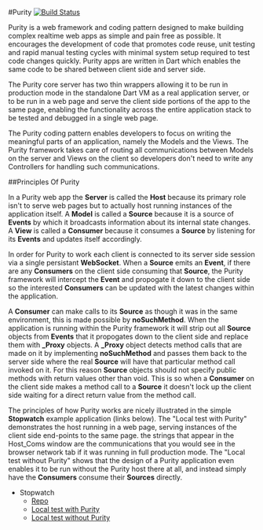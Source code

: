 #Purity [![Build Status](https://drone.io/github.com/0xor1/purity/status.png)](https://drone.io/github.com/0xor1/purity/latest)

Purity is a web framework and coding pattern designed to make building complex 
realtime web apps as simple and pain free as possible. It encourages the 
development of code that promotes code reuse, unit testing and rapid manual 
testing cycles with minimal system setup required to test code changes quickly.
Purity apps are written in Dart which enables the same code to be shared 
between client side and server side.

The Purity core server has two thin wrappers allowing it to be run in production
mode in the standalone Dart VM as a real application server, or to be run in a 
web page and serve the client side portions of the app to the same page, 
enabling the functionality across the entire application stack to be tested and 
debugged in a single web page.

The Purity coding pattern enables developers to focus on writing the meaningful
parts of an application, namely the Models and the Views. The Purity framework
takes care of routing all communications between Models on the server and Views
on the client so developers don't need to write any Controllers for handling 
such communications.

##Principles Of Purity

In a Purity web app the **Server** is called the **Host** because its primary
role isn't to serve web pages but to actually host running instances of the
application itself. A **Model** is called a **Source** because it is a source of
**Events** by which it broadcasts information about its internal state changes. 
A **View** is called a **Consumer** because it consumes a **Source** by 
listening for its **Events** and updates itself accordingly.

In order for Purity to work each client is connected to its server side session
via a single persistant **WebSocket**. When a **Source** emits an **Event**, if 
there are any **Consumers** on the client side consuming that **Source**, the 
Purity framework will intercept the **Event** and propogate it down to the 
client side so the interested **Consumers** can be updated with the latest 
changes within the application. 

A **Consumer** can make calls to its **Source** as though it was in the same 
environment, this is made possible by **noSuchMethod**. When the application is 
running within the Purity framework it will strip out all **Source** objects 
from **Events** that it propogates down to the client side and replace them with
**_Proxy** objects. A **_Proxy** object detects method calls that are made on it
by implementing **noSuchMethod** and passes them back to the server side where
the real **Source** will have that particular method call invoked on it. For 
this reason **Source** objects should not specify public methods with return 
values other than void. This is so when a **Consumer** on the client side makes 
a method call to a **Source** it doesn't lock up the client side waiting for a 
direct return value from the method call.

The principles of how Purity works are nicely illustrated in the simple 
**Stopwatch** example application (links below). The "Local test with Purity"
demonstrates the host running in a web page, serving instances of the client 
side end-points to the same page. the strings that appear in the Host_Coms window are 
the communications that you would see in the browser network tab if it was 
running in full production mode. The "Local test without Purity" shows that the 
design of a Purity application even enables it to be run without the Purity host
there at all, and instead simply have the **Consumers** consume their 
**Sources** directly.

* Stopwatch
    * [Repo](http://github.com/0xor1/purity_stopwatch_example)
    * [Local test with Purity](http://0xor1.github.io/purity_stopwatch_example/)
    * [Local test without Purity](http://0xor1.github.io/purity_stopwatch_example/without_purity/)

